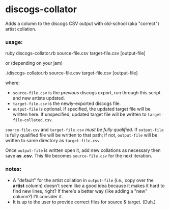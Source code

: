 # discogs-collator
Adds a column to the discogs CSV output with old-school (aka "correct") artist collation.

### usage: 
ruby discogs-collator.rb source-file.csv target-file.csv [output-file]

or (depending on your jam)

./discogs-collator.rb source-file.csv target-file.csv [output-file]

where:

- `source-file.csv` is the _previous_ discogs export, run through this script and new artists updated.
- `target-file.csv` is the newly-exported discogs file.
- `output-file` is optional. If specified, the updated target file will be written here. If unspecified, updated target file will be written to `target-file-collated.csv`.

`source-file.csv` and `target-file.csv` *must be fully qualified*. If `output-file` is fully qualified file will be written to that path; if not, `output-file` will be written to same directory as `target-file.csv`.

Once `output-file` is written open it, add new collations as necessary then save **as .csv**. This file becomes `source-file.csv` for the next iteration.

### notes:
- A "default" for the artist collation in `output-file` (i.e., copy over the **artist** column) doesn't seem like a good idea because it makes it hard to find new lines, right? If there's a better way (like adding a "new" column?) I'll consider it.
- It is up to the user to provide correct files for source & target. (Duh.)
